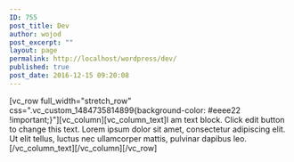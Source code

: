 ```yaml
---
ID: 755
post_title: Dev
author: wojod
post_excerpt: ""
layout: page
permalink: http://localhost/wordpress/dev/
published: true
post_date: 2016-12-15 09:20:08
---
```

[vc_row full_width="stretch_row" css=".vc_custom_1484735814899{background-color: #eeee22 !important;}"][vc_column][vc_column_text]I am text block. Click edit button to change this text. Lorem ipsum dolor sit amet, consectetur adipiscing elit. Ut elit tellus, luctus nec ullamcorper mattis, pulvinar dapibus leo.[/vc_column_text][/vc_column][/vc_row]